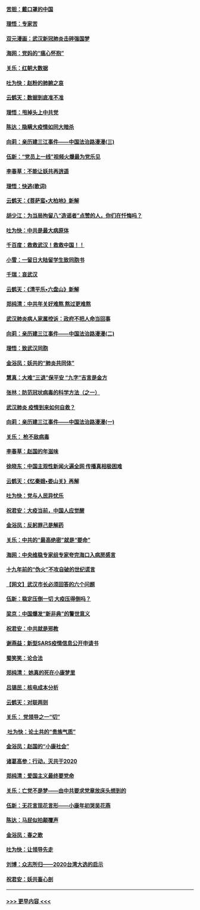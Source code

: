 #### [苦胆：戴口罩的中国](../pages/nsc993/n11845576.md?t=02051711) 
#### [理悟：专家苦](../pages/nsc993/n11845564.md?t=02051711) 
#### [双元漫画：武汉新冠肺炎击碎强国梦](../pages/nsc993/n11843320.md?t=02051711) 
#### [海网：党妈的“瘟心怀抱”](../pages/nsc993/n11840740.md?t=02051711) 
#### [关乐：红朝大数据](../pages/nsc993/n11840675.md?t=02051711) 
#### [吐为快：赵粉的肺腑之哀](../pages/nsc993/n11840618.md?t=02051711) 
#### [云鹤天：数据到底准不准](../pages/nsc993/n11840325.md?t=02051711) 
#### [理悟：甩掉头上中共党](../pages/nsc993/n11838826.md?t=02051711) 
#### [陈达：隐瞒大疫情如同大暗杀](../pages/nsc993/n11838771.md?t=02051711) 
#### [向莉：亲历建三江事件——中国法治路漫漫(三)](../pages/nsc993/n11831825.md?t=02051711) 
#### [伍新：“党员上一线”视频火爆最为党乐见](../pages/nsc993/n11838200.md?t=02051711) 
#### [李春草：不能让妖共再逍遥](../pages/nsc993/n11838102.md?t=02051711) 
#### [理悟：快逃(歌词)](../pages/nsc993/n11838083.md?t=02051711) 
#### [云鹤天：《菩萨蛮▪大柏地》新解](../pages/nsc993/n11838059.md?t=02051711) 
#### [胡少江：为当局拘留八“造谣者”点赞的人，你们在忏悔吗？](../pages/nsc993/n11836801.md?t=02051711) 
#### [吐为快：中共是最大病原体](../pages/nsc993/n11836748.md?t=02051711) 
#### [千百度：救救武汉！救救中国！！](../pages/nsc993/n11836145.md?t=02051711) 
#### [小雪：一留日大陆留学生致同胞书](../pages/nsc993/n11834624.md?t=02051711) 
#### [千瑞：哀武汉](../pages/nsc993/n11833647.md?t=02051711) 
#### [云鹤天：《清平乐▪六盘山》新解](../pages/nsc993/n11833611.md?t=02051711) 
#### [郑纯清：中共年关好难熬 熬过更难熬](../pages/nsc993/n11833489.md?t=02051711) 
#### [武汉肺炎病人家属控诉：政府不把人命当回事](../pages/nsc993/n11833205.md?t=02051711) 
#### [向莉：亲历建三江事件——中国法治路漫漫(二)](../pages/nsc993/n11829102.md?t=02051711) 
#### [理悟：致武汉同胞](../pages/nsc993/n11831522.md?t=02051711) 
#### [金浴凤：妖共的“肺炎共同体”](../pages/nsc993/n11829448.md?t=02051711) 
#### [慧真：大难“三退”保平安 “九字”吉言是金方](../pages/nsc993/n11829501.md?t=02051711) 
#### [张林：防范冠状病毒的科学方法（之一）](../pages/nsc993/n11828618.md?t=02051711) 
#### [武汉肺炎 疫情到来如何自救？](../pages/nsc993/n11827632.md?t=02051711) 
#### [向莉：亲历建三江事件——中国法治路漫漫(一)](../pages/nsc993/n11827190.md?t=02051711) 
#### [关乐： 枪不敌病毒](../pages/nsc993/n11826746.md?t=02051711) 
#### [李春草：赵国的年滋味](../pages/nsc993/n11826321.md?t=02051711) 
#### [徐晓东：中国主观性新闻火遍全网 传播真相极困难](../pages/nsc993/n11826508.md?t=02051711) 
#### [云鹤天：《忆秦娥▪娄山关》再解](../pages/nsc993/n11824682.md?t=02051711) 
#### [吐为快：党与人民异忧乐](../pages/nsc993/n11824660.md?t=02051711) 
#### [祝君安：大疫当前，中国人应觉醒](../pages/nsc993/n11821946.md?t=02051711) 
#### [金浴凤：反躬罪己是解药](../pages/nsc993/n11820280.md?t=02051711) 
#### [关乐：中共的“最高绝密”就是“要命”](../pages/nsc993/n11816946.md?t=02051711) 
#### [海网：中央维稳专家组专家夸完海口入病房感言](../pages/nsc993/n11815138.md?t=02051711) 
#### [十九年前的“伪火”不攻自破的世纪谎言](../pages/nsc993/n11813238.md?t=02051711) 
#### [【网文】武汉市长必须回答的六个问题](../pages/nsc993/n11813848.md?t=02051711) 
#### [伍新：稳定压倒一切 大疫压得倒吗？](../pages/nsc993/n11812634.md?t=02051711) 
#### [梁京：中国爆发“新非典”的警世意义](../pages/nsc993/n11812554.md?t=02051711) 
#### [祝君安：中共就是邪教](../pages/nsc993/n11812431.md?t=02051711) 
#### [谢燕益：新型SARS疫情信息公开申请书](../pages/nsc993/n11808840.md?t=02051711) 
#### [蜀笑笑：论合法](../pages/nsc993/n11808064.md?t=02051711) 
#### [郑纯清： 她真的死在小康梦里](../pages/nsc993/n11806623.md?t=02051711) 
#### [吕锡民：核电成本分析](../pages/nsc993/n11806284.md?t=02051711) 
#### [云鹤天：对联两则](../pages/nsc993/n11805957.md?t=02051711) 
#### [关乐： 党领导之一“切”](../pages/nsc993/n11804505.md?t=02051711) 
#### [ 吐为快：论土共的“贵族气质”](../pages/nsc993/n11804490.md?t=02051711) 
#### [金浴凤：赵国的“小康社会”](../pages/nsc993/n11804452.md?t=02051711) 
#### [诸葛高参：行动，灭共于2020](../pages/nsc993/n11804120.md?t=02051711) 
#### [郑纯清：爱国主义最终要党命](../pages/nsc993/n11802197.md?t=02051711) 
#### [关乐：亡党不是梦——由中共要求党章放床头想到的](../pages/nsc993/n11802156.md?t=02051711) 
#### [伍新：无花言现花言形——小康年初哭吴花燕](../pages/nsc993/n11800044.md?t=02051711) 
#### [陈达：马屁似拍颠覆声](../pages/nsc993/n11800010.md?t=02051711) 
#### [金浴凤：春之歌](../pages/nsc993/n11797687.md?t=02051711) 
#### [吐为快：让领导先走](../pages/nsc993/n11797512.md?t=02051711) 
#### [刘博：众志所归——2020台湾大选的启示](../pages/nsc993/n11796878.md?t=02051711) 
#### [祝君安：妖共畜心剖](../pages/nsc993/n11794273.md?t=02051711) 

----
#### [ >>> 更早内容 <<< ](../indexes/nsc993-earlier.md)

